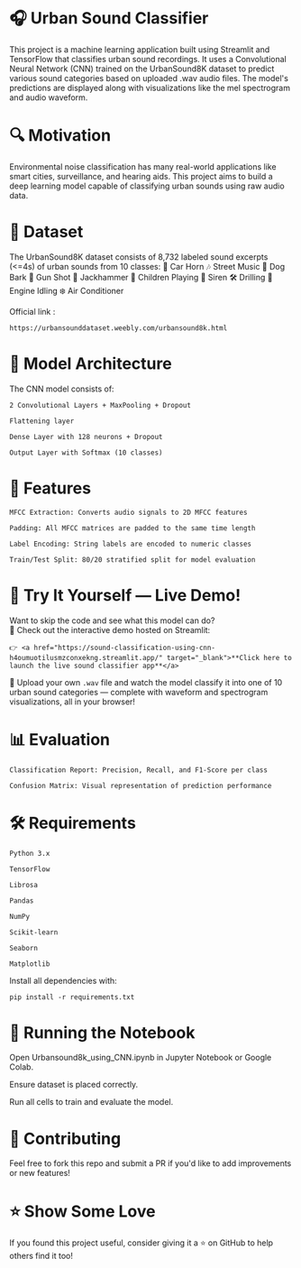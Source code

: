 <h1>🎧 Urban Sound Classifier</h1>
This project is a machine learning application built using Streamlit and TensorFlow that classifies urban sound recordings. 
It uses a Convolutional Neural Network (CNN) trained on the UrbanSound8K dataset to predict various sound categories based on uploaded .wav audio files. 
The model's predictions are displayed along with visualizations like the mel spectrogram and audio waveform.

<h1>🔍 Motivation</h1>
Environmental noise classification has many real-world applications like smart cities, surveillance, and hearing aids. 
This project aims to build a deep learning model capable of classifying urban sounds using raw audio data.


<h1>📁 Dataset</h1>
The UrbanSound8K dataset consists of 8,732 labeled sound excerpts (<=4s) of urban sounds from 10 classes:
🚗 Car Horn
🎶 Street Music
🐶 Dog Bark 
🔫 Gun Shot
🚧 Jackhammer
👧 Children Playing
🚓 Siren
🛠️ Drilling
🚛 Engine Idling
❄️ Air Conditioner

Official link : 
    
    https://urbansounddataset.weebly.com/urbansound8k.html


<h1>🧠 Model Architecture</h1>
The CNN model consists of:

    2 Convolutional Layers + MaxPooling + Dropout

    Flattening layer

    Dense Layer with 128 neurons + Dropout

    Output Layer with Softmax (10 classes)

<h1>🚀 Features</h1>

    MFCC Extraction: Converts audio signals to 2D MFCC features

    Padding: All MFCC matrices are padded to the same time length

    Label Encoding: String labels are encoded to numeric classes

    Train/Test Split: 80/20 stratified split for model evaluation

<h1>🎯 Try It Yourself — Live Demo!</h1>

Want to skip the code and see what this model can do?  
🚀 Check out the interactive demo hosted on Streamlit:

    👉 <a href="https://sound-classification-using-cnn-h4oumuotilusmzconxekng.streamlit.app/" target="_blank">**Click here to launch the live sound classifier app**</a>

🎵 Upload your own `.wav` file and watch the model classify it into one of 10 urban sound categories — complete with waveform and spectrogram visualizations, all in your browser!

    
<h1>📊 Evaluation</h1>

    Classification Report: Precision, Recall, and F1-Score per class

    Confusion Matrix: Visual representation of prediction performance

<h1>🛠️ Requirements</h1>

    Python 3.x

    TensorFlow

    Librosa

    Pandas

    NumPy

    Scikit-learn

    Seaborn

    Matplotlib

Install all dependencies with:

    pip install -r requirements.txt

<h1>🏁 Running the Notebook</h1>

Open Urbansound8k_using_CNN.ipynb in Jupyter Notebook or Google Colab.

Ensure dataset is placed correctly.

Run all cells to train and evaluate the model.

<h1>🤝 Contributing</h1>
Feel free to fork this repo and submit a PR if you'd like to add improvements or new features!

<h1>⭐ Show Some Love</h1>
If you found this project useful, consider giving it a ⭐ on GitHub to help others find it too!

